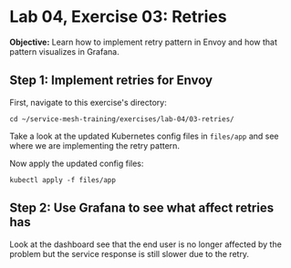 # Lab 04, Exercise 03: Retries

**Objective:** Learn how to implement retry pattern in Envoy and how that pattern visualizes in Grafana.

## Step 1: Implement retries for Envoy

First, navigate to this exercise's directory:

```
cd ~/service-mesh-training/exercises/lab-04/03-retries/
```

Take a look at the updated Kubernetes config files in `files/app` and see where we are implementing the retry pattern.

Now apply the updated config files:

```
kubectl apply -f files/app
```

## Step 2: Use Grafana to see what affect retries has

Look at the dashboard see that the end user is no longer affected by the problem but the service response is still slower due to the retry.
